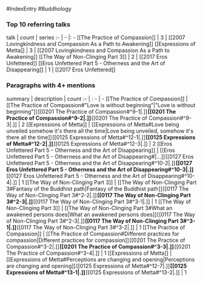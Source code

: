 #IndexEntry #Buddhology

### Top 10 referring talks
talk | count | series
:- | - |: -
[[The Practice of Compassion]] | 3 | [[2007 Lovingkindness and Compassion As a Path to Awakening]]
[[Expressions of Metta]] | 3 | [[2007 Lovingkindness and Compassion As a Path to Awakening]]
[[The Way of Non-Clinging Part 3]] | 2 | [[2017 Eros Unfettered]]
[[Eros Unfettered Part 5 - Otherness and the Art of Disappearing]] | 1 | [[2017 Eros Unfettered]]

### Paragraphs with 4+ mentions
summary | description | count
:- | : - | -
[[The Practice of Compassion]] | [[The Practice of Compassion#"Love is without beginning"\|"Love is without beginning"]] [[0201 The Practice of Compassion#^9-1\|.]] **[[0201 The Practice of Compassion#^9-2\|.]]** [[0201 The Practice of Compassion#^9-3\|.]] | 2
[[Expressions of Metta]] | [[Expressions of Metta#Love being unveiled somehow it's there all the time\|Love being unveiled, somehow it's there all the time]] [[0125 Expressions of Metta#^12-1\|.]] **[[0125 Expressions of Metta#^12-2\|.]]** [[0125 Expressions of Metta#^12-3\|.]] | 2
[[Eros Unfettered Part 5 - Otherness and the Art of Disappearing]] | [[Eros Unfettered Part 5 - Otherness and the Art of Disappearing#\|...]] [[0127 Eros Unfettered Part 5 - Otherness and the Art of Disappearing#^10-2\|.]] **[[0127 Eros Unfettered Part 5 - Otherness and the Art of Disappearing#^10-3\|.]]** [[0127 Eros Unfettered Part 5 - Otherness and the Art of Disappearing#^10-4\|.]] | 1
[[The Way of Non-Clinging Part 3]] | [[The Way of Non-Clinging Part 3#Fantasy of the Buddhist path\|Fantasy of the Buddhist path]] [[0117 The Way of Non-Clinging Part 3#^2-2\|.]] **[[0117 The Way of Non-Clinging Part 3#^2-3\|.]]** [[0117 The Way of Non-Clinging Part 3#^3-1\|.]] | 1
[[The Way of Non-Clinging Part 3]] | [[The Way of Non-Clinging Part 3#What an awakened persons does\|What an awakened persons does]] [[0117 The Way of Non-Clinging Part 3#^2-3\|.]] **[[0117 The Way of Non-Clinging Part 3#^3-1\|.]]** [[0117 The Way of Non-Clinging Part 3#^3-2\|.]] | 1
[[The Practice of Compassion]] | [[The Practice of Compassion#Different practices for compassion\|Different practices for compassion]] [[0201 The Practice of Compassion#^3-2\|.]] **[[0201 The Practice of Compassion#^3-3\|.]]** [[0201 The Practice of Compassion#^3-4\|.]] | 1
[[Expressions of Metta]] | [[Expressions of Metta#Perceptions are changing and opening\|Perceptions are changing and opening]] [[0125 Expressions of Metta#^12-7\|.]] **[[0125 Expressions of Metta#^13-1\|.]]** [[0125 Expressions of Metta#^13-2\|.]] | 1

